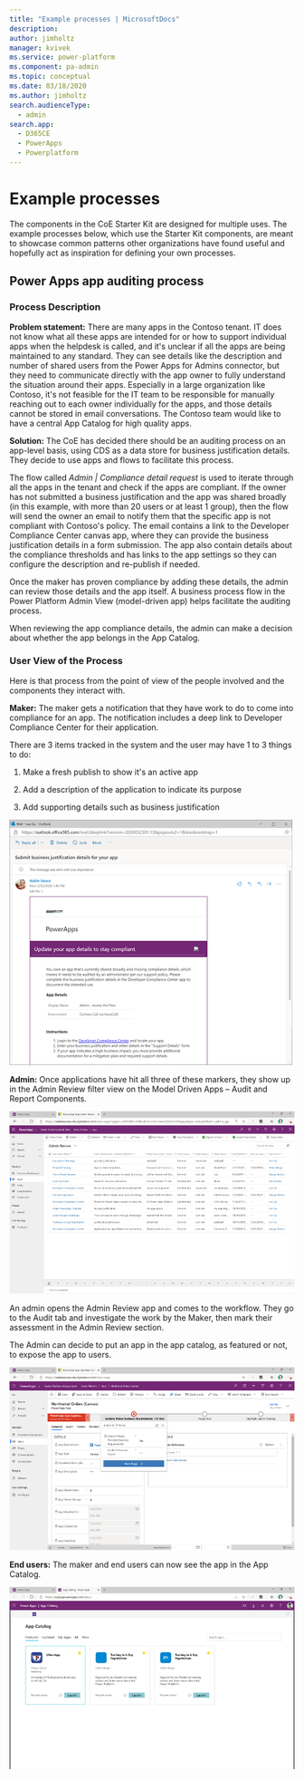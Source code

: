 ```yaml
---
title: "Example processes | MicrosoftDocs"
description: 
author: jimholtz
manager: kvivek
ms.service: power-platform
ms.component: pa-admin
ms.topic: conceptual
ms.date: 03/18/2020
ms.author: jimholtz
search.audienceType: 
  - admin
search.app: 
  - D365CE
  - PowerApps
  - Powerplatform
---
```

# Example processes
<!---KATHY SAYS: I love the example. My only concern is that the process description talks about finding problem apps, whereas the Poit of View section goes to putting an app in the app catalog, so it feesls a little disconnected. I put in some attempts to correct that, but may not have entirely succeeded!--->

The components in the CoE Starter Kit are designed for multiple uses. The example processes below, which use the Starter Kit components, are meant to showcase common patterns other organizations have found useful and hopefully act as inspiration for defining your own processes.<!---KATHY SAYS: I take it the plan is to maybe add some more examples over time?--->

## Power Apps app auditing process

### Process Description

**Problem statement:** There are many apps in the Contoso tenant. IT does not know what all these apps are intended for or how to support individual apps when the helpdesk is called, and it's unclear if all the apps are being maintained to any standard. They can see details like the description and number of shared users from the Power Apps for Admins connector, but they need to communicate directly
with the app owner to fully understand the situation around their apps. Especially in a large organization like Contoso, it's not feasible for the IT team to be responsible for manually reaching out to each owner individually for the apps, and those details cannot be stored in email conversations. The Contoso team would like to have a central App Catalog for high quality apps.

**Solution:** The CoE has decided there should be an auditing process on an app-level basis, using CDS as a data store for business justification details. They decide to use apps and flows to facilitate
this process.

The flow called *Admin \| Compliance detail request* is used to iterate through all the apps in the tenant and check if the apps are compliant. If the owner has not submitted a business justification and the app was  shared broadly (in this example, with more than 20 users or at least 1 group), then the flow will send the owner an email to notify them that the
specific app is not compliant with Contoso's policy. The email contains a link to the Developer Compliance Center canvas app, where they can provide the business justification details in a form submission. The app also contain details about the compliance thresholds and has links to the app settings so they can configure the description and re-publish if needed.

Once the maker has proven compliance by adding these details, the admin can review those details and the app itself. A business process flow in the Power Platform Admin View (model-driven app) helps facilitate the auditing process.

When reviewing the app compliance details, the admin can make a decision about whether the app belongs in the App Catalog.

### User View of the Process

Here is that process from the point of view of the people involved and the components they interact with.

**Maker:** The maker gets a notification that they have work to do to come into compliance for an app. The notification includes a deep link to Developer
Compliance Center for their application.

There are 3 items tracked in the system and the user may have 1 to 3 things to do:

1. Make a fresh publish to show it's an active app

1. Add a description of the application to indicate its purpose

1. Add supporting details such as business justification

![User PoV of sample audit process](media/coe55.png)

**Admin:** Once applications have hit all three of these markers, they show up in the Admin Review filter view on the Model Driven Apps – Audit and Report
Components.

![Admin PoV of sample audit process](media/coe71.png)

An admin opens the Admin Review app and comes to the workflow<!---KATHY SAYS: Can you be slightly more specific? OK if the answer is no.--->. They go to the Audit tab and investigate the work by the Maker, then mark their assessment in the Admin Review section.

The Admin can decide to put an app in the app catalog, as featured or not, to expose the app to users.


![Validate maker requirements](media/coe54.png)

**End users:** The maker and end users can now see the app in the App Catalog.

![App catalog](media/coe67.png)
